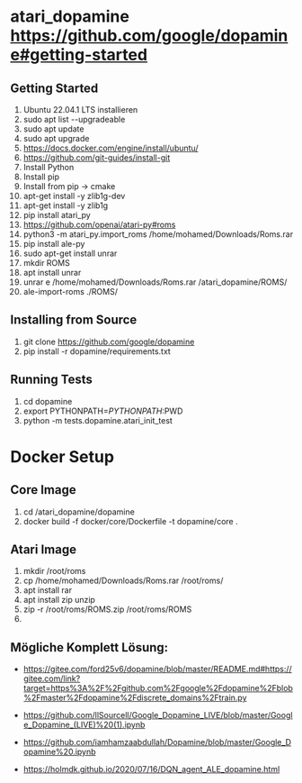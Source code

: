 # atari_dopamine https://github.com/google/dopamine#getting-started

## Getting Started
1. Ubuntu 22.04.1 LTS installieren
2. sudo apt list --upgradeable
3. sudo apt update
4. sudo apt upgrade
5. https://docs.docker.com/engine/install/ubuntu/
6. https://github.com/git-guides/install-git
7. Install Python
8. Install pip
9. Install from pip -> cmake
10. apt-get install -y zlib1g-dev
11. apt-get install -y zlib1g
12. pip install atari_py
13. https://github.com/openai/atari-py#roms
14. python3 -m atari_py.import_roms /home/mohamed/Downloads/Roms.rar
15. pip install ale-py
16. sudo apt-get install unrar
17. mkdir ROMS
18. apt install unrar
19. unrar e /home/mohamed/Downloads/Roms.rar /atari_dopamine/ROMS/
20. ale-import-roms ./ROMS/


## Installing from Source
1. git clone https://github.com/google/dopamine
2. pip install -r dopamine/requirements.txt

## Running Tests
1. cd dopamine
2. export PYTHONPATH=$PYTHONPATH:$PWD
3. python -m tests.dopamine.atari_init_test

# Docker Setup
## Core Image
1. cd /atari_dopamine/dopamine
2. docker build -f docker/core/Dockerfile -t dopamine/core .


## Atari Image
1. mkdir /root/roms
2. cp /home/mohamed/Downloads/Roms.rar /root/roms/
3. apt install rar
4. apt install zip unzip
5. zip -r /root/roms/ROMS.zip /root/roms/ROMS
6. 

## Mögliche Komplett Lösung:
- https://gitee.com/ford25v6/dopamine/blob/master/README.md#https://gitee.com/link?target=https%3A%2F%2Fgithub.com%2Fgoogle%2Fdopamine%2Fblob%2Fmaster%2Fdopamine%2Fdiscrete_domains%2Ftrain.py

- https://github.com/llSourcell/Google_Dopamine_LIVE/blob/master/Google_Dopamine_(LIVE)%20(1).ipynb

- https://github.com/iamhamzaabdullah/Dopamine/blob/master/Google_Dopamine%20.ipynb

- https://holmdk.github.io/2020/07/16/DQN_agent_ALE_dopamine.html























 
